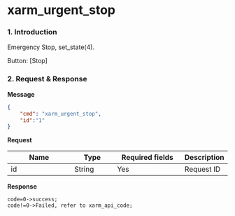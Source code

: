 # xarm\_urgent\_stop

### 1. Introduction

Emergency Stop,  set\_state(4).

Button: \[Stop]

### 2. Request & Response

**Message**

```json
{
    "cmd": "xarm_urgent_stop",
    "id":"1"
}
```
**Request**

<table data-full-width="true"><thead><tr><th width="136">Name</th><th width="85">Type</th><th width="144">Required fields</th><th>Description</th></tr></thead><tbody><tr><td>id</td><td>String</td><td>Yes</td><td>Request ID</td></tr></tbody></table>


**Response**

```
code=0->success;
code!=0->Failed, refer to xarm_api_code;
```

